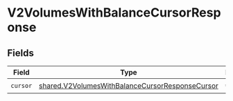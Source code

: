 # V2VolumesWithBalanceCursorResponse


## Fields

| Field                                                                                                                     | Type                                                                                                                      | Required                                                                                                                  | Description                                                                                                               |
| ------------------------------------------------------------------------------------------------------------------------- | ------------------------------------------------------------------------------------------------------------------------- | ------------------------------------------------------------------------------------------------------------------------- | ------------------------------------------------------------------------------------------------------------------------- |
| `cursor`                                                                                                                  | [shared.V2VolumesWithBalanceCursorResponseCursor](../../../sdk/models/shared/v2volumeswithbalancecursorresponsecursor.md) | :heavy_check_mark:                                                                                                        | N/A                                                                                                                       |